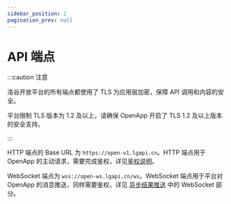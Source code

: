 ```yaml
---
sidebar_position: 1
pagination_prev: null
---
```


# API 端点

:::caution 注意

洛谷开放平台的所有端点都使用了 TLS 为应用层加密，保障 API 调用和内容的安全。

平台限制 TLS 版本为 1.2 及以上，请确保 OpenApp 开启了 TLS 1.2 及以上版本的安全支持。

:::

HTTP 端点的 Base URL 为 `https://open-v1.lgapi.cn`。HTTP 端点用于 OpenApp 的主动请求，需要完成鉴权，详见[鉴权说明](auth.md)。

WebSocket 端点为 `wss://open-ws.lgapi.cn/ws`。WebSocket 端点用于平台对 OpenApp 的消息推送，同样需要鉴权，详见 [异步结果推送](async-result.mdx) 中的 WebSocket 部分。

